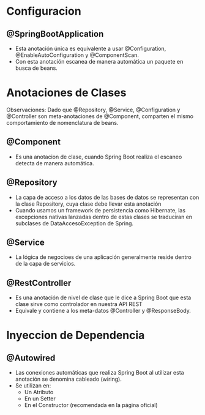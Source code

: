 # Configuracion
## @SpringBootApplication
- Esta anotación única es equivalente a usar @Configuration, @EnableAutoConfiguration y @ComponentScan.
- Con esta anotación escanea de manera automática un paquete en busca de beans.

# Anotaciones de Clases
Observaciones: Dado que @Repository, @Service, @Configuration y @Controller son meta-anotaciones de @Component, comparten el mismo comportamiento de nomenclatura de beans.

## @Component
- Es una anotacion de clase, cuando Spring Boot realiza el escaneo detecta de manera automática.

## @Repository
- La capa de acceso a los datos de las bases de datos se representan con la clase Repository, cuya clase debe llevar esta anotación
- Cuando usamos un framework de persistencia como Hibernate, las excepciones nativas lanzadas dentro de estas clases se traduciran en subclases de DataAccesoException de Spring.

## @Service
- La lógica de negocioes de una aplicación generalmente reside dentro de la capa de servicios.

## @RestController
- Es una anotación de nivel de clase que le dice a Spring Boot que esta clase sirve como controlador en nuestra API REST
- Equivale y contiene a los meta-datos @Controller y @ResponseBody.

# Inyeccion de Dependencia
## @Autowired
- Las conexiones automáticas que realiza Spring Boot al utilizar esta anotación se denomina cableado (wiring).
- Se utilizan en:
    - Un Atributo
    - En un Setter
    - En el Constructor (recomendada en la página oficial)